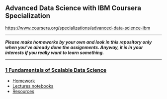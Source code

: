 ## Advanced Data Science with IBM Coursera Specialization
https://www.coursera.org/specializations/advanced-data-science-ibm

___
***Please make homeworks by your own and look in this repository only when you've already done the assignments. Anyway, it is in your interests if you really want to learn something.***
___

### [1 Fundamentals of Scalable Data Science](https://www.coursera.org/learn/ds)
* [Homework](https://github.com/OzmundSedler/IBM-advanced-DS-coursera/tree/master/1%20Fundamentals%20of%20scalable%20DS/assignments)
* [Lectures notebooks](https://github.com/OzmundSedler/IBM-advanced-DS-coursera/tree/master/1%20Fundamentals%20of%20scalable%20DS/lecture_notebooks)
* [Resources](/1%20Mathematics%20and%20Python/Interesting%20resources.docx)
